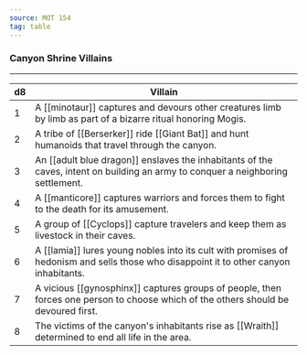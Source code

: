 ```yaml
---
source: MOT 154
tag: table
---
```


### Canyon Shrine Villains
---
|d8|Villain|
|----|------------|
|1|A [[minotaur]] captures and devours other creatures limb by limb as part of a bizarre ritual honoring Mogis.|
|2|A tribe of [[Berserker]] ride [[Giant Bat]] and hunt humanoids that travel through the canyon.|
|3|An [[adult blue dragon]] enslaves the inhabitants of the caves, intent on building an army to conquer a neighboring settlement.|
|4|A [[manticore]] captures warriors and forces them to fight to the death for its amusement.|
|5|A group of [[Cyclops]] capture travelers and keep them as livestock in their caves.|
|6|A [[lamia]] lures young nobles into its cult with promises of hedonism and sells those who disappoint it to other canyon inhabitants.|
|7|A vicious [[gynosphinx]] captures groups of people, then forces one person to choose which of the others should be devoured first.|
|8|The victims of the canyon's inhabitants rise as [[Wraith]] determined to end all life in the area.|
